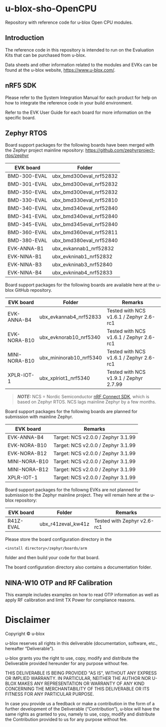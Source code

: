 # u-blox-sho-OpenCPU
Repository with reference code for u-blox Open CPU modules.

## Introduction
The reference code in this repository is intended to run on the Evaluation Kits
that can be purchased from u-blox.

Data sheets and other information related to the modules and EVKs can be found
at the u-blox website, https://www.u-blox.com/.

## nRF5 SDK
Please refer to the System Integration Manual for each product for help on how
to integrate the reference code in your build environment.

Refer to the EVK User Guide for each board for more information on the specific
board.

## Zephyr RTOS
Board support packages for the following boards have been merged with the Zephyr
project mainline repository: https://github.com/zephyrproject-rtos/zephyr

| EVK board    | Folder                  |
|--------------|-------------------------|
| BMD-300-EVAL | ubx_bmd300eval_nrf52832 |
| BMD-301-EVAL | ubx_bmd300eval_nrf52832 |
| BMD-350-EVAL | ubx_bmd300eval_nrf52832 |
| BMD-330-EVAL | ubx_bmd330eval_nrf52810 |
| BMD-340-EVAL | ubx_bmd340eval_nrf52840 |
| BMD-341-EVAL | ubx_bmd340eval_nrf52840 |
| BMD-345-EVAL | ubx_bmd345eval_nrf52840 |
| BMD-360-EVAL | ubx_bmd360eval_nrf52811 |
| BMD-380-EVAL | ubx_bmd380eval_nrf52840 |
| EVK-ANNA-B1  | ubx_evkannab1_nrf52832  |
| EVK-NINA-B1  | ubx_evkninab1_nrf52832  |
| EVK-NINA-B3  | ubx_evkninab3_nrf52840  |
| EVK-NINA-B4  | ubx_evkninab4_nrf52833  |

Board support packages for the following boards are available here at the u-blox
GitHub repository. 

| EVK board     | Folder                    | Remarks                                 |
|---------------|---------------------------|-----------------------------------------|
| EVK-ANNA-B4   | ubx_evkannab4_nrf52833    | Tested with NCS v1.6.1 / Zephyr 2.6-rc1 |
| EVK-NORA-B10  | ubx_evknorab10_nrf5340    | Tested with NCS v1.6.1 / Zephyr 2.6-rc1 |
| MINI-NORA-B10 | ubx_mininorab10_nrf5340   | Tested with NCS v1.6.1 / Zephyr 2.6-rc1 |
| XPLR-IOT-1    | ubx_xplriot1_nrf5340      | Tested with NCS v1.9.1 / Zephyr 2.7.99  |

> **_NOTE:_** NCS = Nordic Semiconductor [nRF Connect SDK](https://developer.nordicsemi.com/nRF_Connect_SDK/doc/latest/nrf/index.html), which is based on Zephyr RTOS. NCS lags mainline Zephyr by a few months.

Board support packages for the following boards are planned for submission
with mainline Zephyr.

| EVK board     | Remarks                            |
|---------------|------------------------------------|
| EVK-ANNA-B4   | Target: NCS v2.0.0 / Zephyr 3.1.99 |
| EVK-NORA-B10  | Target: NCS v2.0.0 / Zephyr 3.1.99 |
| EVK-NORA-B12  | Target: NCS v2.0.0 / Zephyr 3.1.99 |
| MINI-NORA-B10 | Target: NCS v2.0.0 / Zephyr 3.1.99 |
| MINI-NORA-B12 | Target: NCS v2.0.0 / Zephyr 3.1.99 |
| XPLR-IOT-1    | Target: NCS v2.0.0 / Zephyr 3.1.99 |

Board support packages for the followng EVKs are not planned for submission to
the Zephyr mainline project. They will remain here at the u-blox repository:

| EVK board | Folder             | Remarks                     |
|-----------|--------------------|-----------------------------|
| R41Z-EVAL | ubx_r41zeval_kw41z | Tested with Zephyr v2.6-rc1 |

Please store the board configuration directory in the

	<install directory>/zephyr/boards/arm

folder and then build your code for that board.

The board configuration directory also contains a documentation folder.

## NINA-W10 OTP and RF Calibration
This example includes examples on how to read OTP information as well as apply RF calibration and limit TX Power for compliance reasons.

# Disclaimer
Copyright &#x00a9; u-blox

u-blox reserves all rights in this deliverable (documentation, software, etc.,
hereafter “Deliverable”).

u-blox grants you the right to use, copy, modify and distribute the
Deliverable provided hereunder for any purpose without fee.

THIS DELIVERABLE IS BEING PROVIDED "AS IS", WITHOUT ANY EXPRESS OR IMPLIED
WARRANTY. IN PARTICULAR, NEITHER THE AUTHOR NOR U-BLOX MAKES ANY
REPRESENTATION OR WARRANTY OF ANY KIND CONCERNING THE MERCHANTABILITY OF THIS
DELIVERABLE OR ITS FITNESS FOR ANY PARTICULAR PURPOSE.

In case you provide us a feedback or make a contribution in the form of a
further development of the Deliverable (“Contribution”), u-blox will have the
same rights as granted to you, namely to use, copy, modify and distribute the
Contribution provided to us for any purpose without fee.

